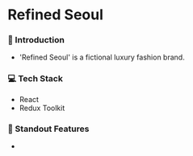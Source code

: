 # Refined Seoul

### 📔 Introduction
- 'Refined Seoul' is a fictional luxury fashion brand.

### 💻 Tech Stack
- React
- Redux Toolkit

### 🌟 Standout Features
- 
